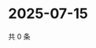 # 2025-07-15

共 0 条

<!-- BEGIN ZHIHUVIDEO -->
<!-- 最后更新时间 Tue Jul 15 2025 20:24:06 GMT+0800 (China Standard Time) -->

<!-- END ZHIHUVIDEO -->
